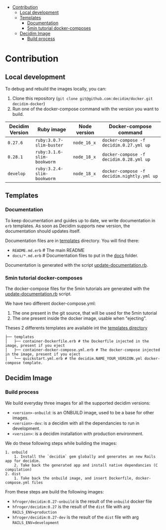 <!--
CONTRIBUTOR; WARNING
This file is generated by the /update-documentation.rb script. 
Don't edit it directly.

@see /update-documentation.rb
@see /templates/docs/contribute.md.erb
-->
<!-- START doctoc generated TOC please keep comment here to allow auto update -->
<!-- DON'T EDIT THIS SECTION, INSTEAD RE-RUN doctoc TO UPDATE -->
<!-- END doctoc generated TOC please keep comment here to allow auto update -->

- [Contribution](#contribution)
  - [Local development](#local-development)
  - [Templates](#templates)
    - [Documentation](#documentation)
    - [5min tutorial docker-composes](#5min-tutorial-docker-composes)
  - [Decidim Image](#decidim-image)
    - [Build process](#build-process)

<!-- END doctoc generated TOC please keep comment here to allow auto update -->

# Contribution

## Local development
To debug and rebuild the images locally, you can: 
1. Clone this repository (`git clone git@github.com:decidim/docker.git decidim-docker`)
2. Run one of the docker-compose command with the version you want to build. 

| Decidim Version   | Ruby image        | Node version      | Docker-compose command |
| ----------------- | ----------------- | ----------------- | ---------------------- |
| `0.27.6`          | `ruby:3.0.7-slim-buster`| `node_16_x`       | `docker-compose -f decidim.0.27.yml up` |
| `0.28.1`          | `ruby:3.1.6-slim-bookworm`| `node_18_x`       | `docker-compose -f decidim.0.28.yml up` |
| `develop`         | `ruby:3.2.4-slim-bookworm`| `node_18_x`       | `docker-compose -f decidim.nightly.yml up` |

## Templates

### Documentation
To keep documentation and guides up to date, we write documentation in `erb` templates.
As soon as Decidim supports new version, the documentation should updates itself. 

Documentation files are in [templates](../templates) directory. You will find there: 

- `README.md.erb` # The main README
- `docs/*.md.erb` # Documentation files to put in the [docs](../docs) folder. 

Documentation is generated with the script [update-documentation.rb](../update-documentation.rb).

### 5min tutorial docker-composes
The docker-compose files for the 5min tutorials are generated with the [update-documentation.rb](../update-documentation.rb) script. 

We have two different docker-compose.yml: 
1. The one present in the git source, that will be used for the 5min tutorial
2. The one present inside the docker image, usable when "ejecting".

Theses 2 differents templates are available int the [templates directory](../templates)
```
├── templates
│   ├── container-Dockerfile.erb # the Dockerfile injected in the image, present if you eject
│   ├── container-docker-compose.yml.erb # The docker-compose injected in the image, present if you eject
│   └── quickstart.yml.erb # the decidim.NAME_YOUR_VERSION.yml docker-compose template.
```

## Decidim Image
### Build process
We build everyday three images for all the supported decidim versions: 

- `<version>-onbuild`: is an ONBUILD image, used to be a base for other images. 
- `<version>-dev`: is a decidim with all the dependancies to run in development. 
- `<version>`: is a decidim installation with production environment. 

We do these following steps while building the images: 

    1. onbuild
        1. Install the `decidim` gem globally and generates an new Rails app for decidim. 
        2. Take back the generated app and install native dependancies (C compilation)
    2. dist
        1. Take back the onbuild image, and insert Dockerfile, docker-compose.yml files 

From these steps are build the following images:
- `hfroger/decidim:0.27-onbuild` is the result of  the `onbuild` docker file
- `hfroger/decidim:0.27` is the result of the `dist` file with arg `RAILS_ENV=production`
- `hfroger/decidim:0.27-dev` is the result of the `dist` file with arg `RAILS_ENV=development`


